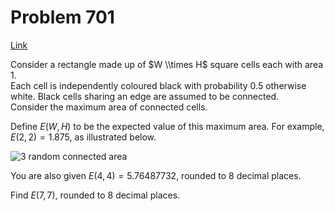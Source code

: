 # Problem 701

[Link](https://projecteuler.net/problem=701)

Consider a rectangle made up of $W \\times H$ square cells each with area $1$.  
Each cell is independently coloured black with probability $0.5$ otherwise white. Black cells sharing an edge are assumed to be connected.  
Consider the maximum area of connected cells.

Define $E(W,H)$ to be the expected value of this maximum area. For example, $E(2,2)=1.875$, as illustrated below. 

![3 random connected area](resources/images/0701_randcon.png?1678992054) 

You are also given $E(4, 4) = 5.76487732$, rounded to $8$ decimal places. 

Find $E(7, 7)$, rounded to $8$ decimal places.
